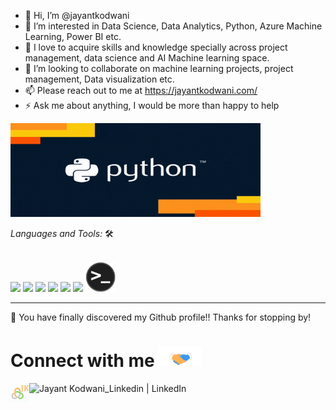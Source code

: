 - 👋  Hi, I’m @jayantkodwani
- 👀 I’m interested in Data Science, Data Analytics, Python, Azure Machine Learning, Power BI etc.
- 🌱 I love to acquire skills and knowledge specially across project management, data science and AI Machine learning space. 
- 💞️ I’m looking to collaborate on machine learning projects, project management, Data visualization etc.
- 📫 Please reach out to me at https://jayantkodwani.com/
- ⚡️ Ask me about anything, I would be more than happy to help
<img src="Python.gif" width="400" height="150" />

_Languages and Tools:_ 🛠 <br><br>


<code><img src="https://img.icons8.com/color/48/000000/python.png"/></code>
<code><img src="https://img.icons8.com/metro/48/000000/mysql.png"/></code>
<code><img src="https://img.icons8.com/color/48/000000/html-5.png"/></code>
<code><img src="https://img.icons8.com/color/48/000000/css3.png"/></code>
<code><img src="https://img.icons8.com/color/48/000000/javascript-logo-1.png"/></code>
<code><img src="https://img.icons8.com/color/48/000000/git.png"/></code>
<code><img height="48" src="https://raw.githubusercontent.com/github/explore/80688e429a7d4ef2fca1e82350fe8e3517d3494d/topics/terminal/terminal.png"></code>

<hr>

🔭 You have finally discovered my Github profile!! Thanks for stopping by!
<br>
# Connect with me <img src="https://github.com/jayantkodwani/jayantkodwani/blob/main/Handshake.gif" height="32px">

[<img align="left" alt="JayantKodwani.com" height="30px" src="https://github.com/jayantkodwani/jayantkodwani/blob/main/JayantKodwani%20Logo.jpg" />](https://jayantkodwani.com/)

[<img align="left" alt="Jayant Kodwani_Linkedin | LinkedIn" height="30px" src="https://cdn.jsdelivr.net/gh/devicons/devicon/icons/linkedin/linkedin-original.svg"/>](https://www.linkedin.com/in/jayantkodwani/)

<!---
jayantkodwani/jayantkodwani is a ✨ special ✨ repository because its `README.md` (this file) appears on your GitHub profile.
You can click the Preview link to take a look at your changes.
--->
